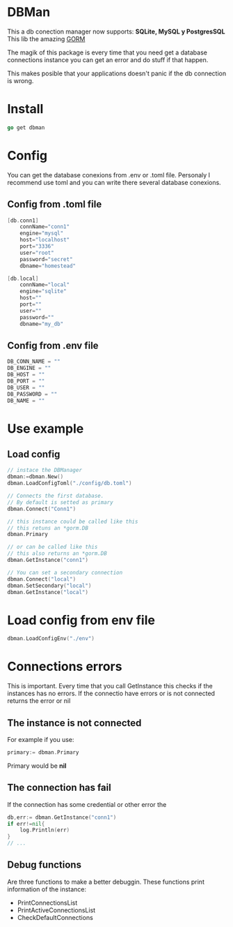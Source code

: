 # DBMan

This a db conection manager now supports: **SQLite, MySQL y PostgresSQL**
This lib the amazing [GORM](https://gorm.io/)

The magik of this package is every time that you need get a database connections instance you can get an error and do stuff if that happen.

This makes posible that your applications doesn't panic if the db connection is wrong.

# Install

```go
go get dbman
```

# Config

You can get the database conexions from .env or .toml file. Personaly I recommend use toml and you can write there several database conexions.

## Config from .toml file

```go
[db.conn1]
    connName="conn1"
    engine="mysql"
    host="localhost"
    port="3336"
    user="root"
    password="secret"
    dbname="homestead"

[db.local]
    connName="local"
    engine="sqlite"
    host=""
    port=""
    user=""
    password=""
    dbname="my_db"
```

## Config from .env file

```go
DB_CONN_NAME = ""
DB_ENGINE = ""
DB_HOST = ""
DB_PORT = ""
DB_USER = ""
DB_PASSWORD = ""
DB_NAME = ""
```

# Use example

## Load config

```go
// instace the DBManager
dbman:=dbman.New()
dbman.LoadConfigToml("./config/db.toml")

// Connects the first database.
// By default is setted as primary
dbman.Connect("Conn1")

// this instance could be called like this
// this retuns an *gorm.DB
dbman.Primary

// or can be called like this
// this also returns an *gorm.DB
dbman.GetInstance("conn1")

// You can set a secondary connection
dbman.Connect("local")
dbman.SetSecondary("local")
dbman.GetInstance("local")

```

# Load config from env file

```go
dbman.LoadConfigEnv("./env")
```

# Connections errors

This is important. Every time that you call GetInstance this checks if the instances has no errors. If the connectio have errors or is not connected returns the error or nil

## The instance is not connected

For example if you use:

```go
primary:= dbman.Primary
```

Primary would be **nil**

## The connection has fail

If the connection has some credential or other error the

```go
db,err:= dbman.GetInstance("conn1")
if err!=nil{
    log.Println(err)
}
// ...
```

## Debug functions

Are three functions to make a better debuggin. These functions print information of the instance:

- PrintConnectionsList
- PrintActiveConnectionsList
- CheckDefaultConnections

